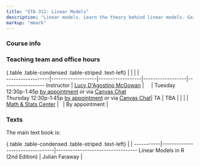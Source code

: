 ```yaml
---
title: "STA 312: Linear Models"
description: "Linear models. Learn the theory behind linear models. Gain hands on experience with real data from a variety of disciplines. The course will focus on the statistical computing language R."
markup: "mmark"
---
```


### Course info

### Teaching team and office hours 

{.table .table-condensed .table-striped .text-left}
<span></span>     | <span></span>     | <span></span>    | <span></span>    |  <span></span>      
------------------|-------------------|------------------|------------------|------------------ 
Instructor        | [Lucy D'Agostino McGowan](http://lucymcgowan.com) | <a href="mailto:mcgowald@wfu.edu" title="email"><i class="fa fa-envelope"></i></a> &nbsp; <a href="https://github.com/LucyMcGowan" title="GitHub"><i class="fa fa-github"></i></a> &nbsp; <a href="https://twitter.com/LucyStats" title="Twitter"><i class="fa fa-twitter"></i></a> | Tuesday 12:30p-1:45p [by appointment](https://wakeforest.instructure.com/courses/18503/discussion_topics/76884) or via [Canvas Chat](https://wakeforest.instructure.com/courses/18503/external_tools/13) <br> Thursday 12:30p-1:45p [by appointment](https://wakeforest.instructure.com/courses/18503/discussion_topics/76884) or via [Canvas Chat](https://wakeforest.instructure.com/courses/18503/external_tools/13)| 
TA               | TBA | | |
                  | [Math & Stats Center](https://mathandstatscenter.wfu.edu/) | <a href="mailto:mathandstatscenter@wfu.edu" title="email"><i class="fa fa-envelope"></i></a> &nbsp; | By appointment | 
                  

### Texts

The main text book is: 

{.table .table-condensed .table-striped .text-left}
 <span></span>     | <span></span> | <span></span> 
-----------|---------------------------------|----------------------------------
Linear Models in R (2nd Edition) | Julian Faraway | 

